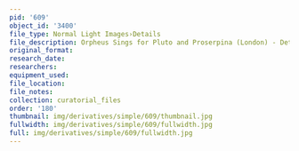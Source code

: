```yaml
---
pid: '609'
object_id: '3400'
file_type: Normal Light Images›Details
file_description: Orpheus Sings for Pluto and Proserpina (London) - Detail 4
original_format:
research_date:
researchers:
equipment_used:
file_location:
file_notes:
collection: curatorial_files
order: '180'
thumbnail: img/derivatives/simple/609/thumbnail.jpg
fullwidth: img/derivatives/simple/609/fullwidth.jpg
full: img/derivatives/simple/609/fullwidth.jpg
---
```

